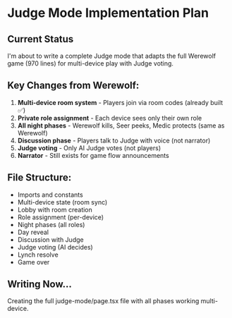 # Judge Mode Implementation Plan

## Current Status
I'm about to write a complete Judge mode that adapts the full Werewolf game (970 lines) for multi-device play with Judge voting.

## Key Changes from Werewolf:
1. **Multi-device room system** - Players join via room codes (already built ✅)
2. **Private role assignment** - Each device sees only their own role  
3. **All night phases** - Werewolf kills, Seer peeks, Medic protects (same as Werewolf)
4. **Discussion phase** - Players talk to Judge with voice (not narrator)
5. **Judge voting** - Only AI Judge votes (not players)
6. **Narrator** - Still exists for game flow announcements

## File Structure:
- Imports and constants
- Multi-device state (room sync)
- Lobby with room creation
- Role assignment (per-device)
- Night phases (all roles)
- Day reveal
- Discussion with Judge
- Judge voting (AI decides)
- Lynch resolve
- Game over

## Writing Now...
Creating the full judge-mode/page.tsx file with all phases working multi-device.
